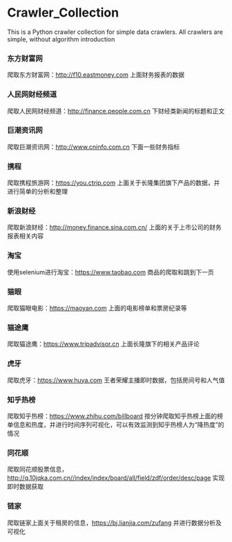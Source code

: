 # Crawler_Collection
This is a Python crawler collection for simple data crawlers. All crawlers are simple, without algorithm introduction


### 东方财富网  
爬取东方财富网：<http://f10.eastmoney.com> 上面财务报表的数据  
### 人民网财经频道  
爬取人民网财经频道：<http://finance.people.com.cn> 下财经类新闻的标题和正文  
### 巨潮资讯网
爬取巨潮资讯网：<http://www.cninfo.com.cn> 下面一些财务指标
### 携程
爬取携程旅游网：<https://you.ctrip.com> 上面关于长隆集团旗下产品的数据，并进行简单的分析和整理
### 新浪财经  
爬取新浪财经：<http://money.finance.sina.com.cn/> 上面的关于上市公司的财务报表相关内容
### 淘宝
使用selenium进行淘宝：<https://www.taobao.com> 商品的爬取和跳到下一页
### 猫眼
爬取猫眼电影：<https://maoyan.com> 上面的电影榜单和票房纪录等
### 猫途鹰
爬取猫途鹰：<https://www.tripadvisor.cn> 上面长隆旗下的相关产品评论
### 虎牙
爬取虎牙：<https://www.huya.com> 王者荣耀主播即时数据，包括房间号和人气值
### 知乎热榜
爬取知乎热榜：<https://www.zhihu.com/billboard> 按分钟爬取知乎热榜上面的榜单信息和热度，并进行时间序列可视化，可以有效监测到知乎热榜人为“降热度”的情况
### 同花顺
爬取同花顺股票信息，<http://q.10jqka.com.cn//index/index/board/all/field/zdf/order/desc/page> 实现即时数据获取
### 链家
爬取链家上面关于租房的信息，<https://bj.lianjia.com/zufang> 并进行数据分析及可视化
